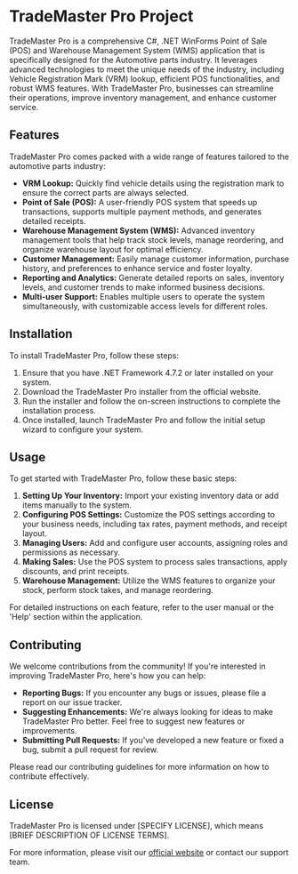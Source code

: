 # TradeMaster Pro Project

TradeMaster Pro is a comprehensive C#, .NET WinForms Point of Sale (POS) and Warehouse Management System (WMS) application that is specifically designed for the Automotive parts industry. It leverages advanced technologies to meet the unique needs of the industry, including Vehicle Registration Mark (VRM) lookup, efficient POS functionalities, and robust WMS features. With TradeMaster Pro, businesses can streamline their operations, improve inventory management, and enhance customer service.

## Features

TradeMaster Pro comes packed with a wide range of features tailored to the automotive parts industry:

- **VRM Lookup:** Quickly find vehicle details using the registration mark to ensure the correct parts are always selected.
- **Point of Sale (POS):** A user-friendly POS system that speeds up transactions, supports multiple payment methods, and generates detailed receipts.
- **Warehouse Management System (WMS):** Advanced inventory management tools that help track stock levels, manage reordering, and organize warehouse layout for optimal efficiency.
- **Customer Management:** Easily manage customer information, purchase history, and preferences to enhance service and foster loyalty.
- **Reporting and Analytics:** Generate detailed reports on sales, inventory levels, and customer trends to make informed business decisions.
- **Multi-user Support:** Enables multiple users to operate the system simultaneously, with customizable access levels for different roles.

## Installation

To install TradeMaster Pro, follow these steps:

1. Ensure that you have .NET Framework 4.7.2 or later installed on your system.
2. Download the TradeMaster Pro installer from the official website.
3. Run the installer and follow the on-screen instructions to complete the installation process.
4. Once installed, launch TradeMaster Pro and follow the initial setup wizard to configure your system.

## Usage

To get started with TradeMaster Pro, follow these basic steps:

1. **Setting Up Your Inventory:** Import your existing inventory data or add items manually to the system.
2. **Configuring POS Settings:** Customize the POS settings according to your business needs, including tax rates, payment methods, and receipt layout.
3. **Managing Users:** Add and configure user accounts, assigning roles and permissions as necessary.
4. **Making Sales:** Use the POS system to process sales transactions, apply discounts, and print receipts.
5. **Warehouse Management:** Utilize the WMS features to organize your stock, perform stock takes, and manage reordering.

For detailed instructions on each feature, refer to the user manual or the 'Help' section within the application.

## Contributing

We welcome contributions from the community! If you're interested in improving TradeMaster Pro, here's how you can help:

- **Reporting Bugs:** If you encounter any bugs or issues, please file a report on our issue tracker.
- **Suggesting Enhancements:** We're always looking for ideas to make TradeMaster Pro better. Feel free to suggest new features or improvements.
- **Submitting Pull Requests:** If you've developed a new feature or fixed a bug, submit a pull request for review.

Please read our contributing guidelines for more information on how to contribute effectively.

## License

TradeMaster Pro is licensed under [SPECIFY LICENSE], which means [BRIEF DESCRIPTION OF LICENSE TERMS].

For more information, please visit our [official website](#) or contact our support team.
